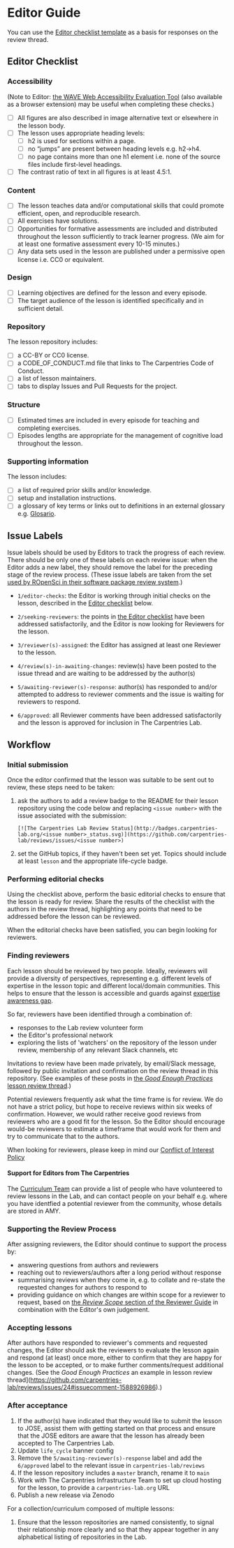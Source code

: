 # Editor Guide

You can use the [Editor checklist template](./templates/editor_checks_template.md) as a basis for responses on the review thread.

## Editor Checklist

### Accessibility

(Note to Editor: [the WAVE Web Accessibility Evaluation Tool][wave]
(also available as a browser extension) may be useful when completing these checks.)

- [ ] All figures are also described in image alternative text or elsewhere in the lesson body.
- [ ] The lesson uses appropriate heading levels:
    - [ ] h2 is used for sections within a page.
    - [ ] no “jumps” are present between heading levels e.g. h2->h4.
    - [ ] no  page contains more than one h1 element i.e. none of the source files include first-level headings.
- [ ] The contrast ratio of text in all figures is at least 4.5:1.

### Content

- [ ] The lesson teaches data and/or computational skills that could promote efficient, open, and reproducible research.
- [ ] All exercises have solutions.
- [ ] Opportunities for formative assessments are included and distributed throughout the lesson sufficiently to track learner progress. (We aim for at least one formative assessment every 10-15 minutes.)
- [ ] Any data sets used in the lesson are published under a permissive open license i.e. CC0 or equivalent.

### Design

- [ ] Learning objectives are defined for the lesson and every episode.
- [ ] The target audience of the lesson is identified specifically and in sufficient detail.

### Repository

The lesson repository includes:
  - [ ] a CC-BY or CC0 license.
  - [ ] a CODE_OF_CONDUCT.md file that links to The Carpentries Code of Conduct.
  - [ ] a list of lesson maintainers.
  - [ ] tabs to display Issues and Pull Requests for the project.

### Structure

- [ ] Estimated times are included in every episode for teaching and completing exercises.
- [ ] Episodes lengths are appropriate for the management of cognitive load throughout the lesson.

### Supporting information

The lesson includes:

  - [ ] a list of required prior skills and/or knowledge.
  - [ ] setup and installation instructions.
  - [ ] a glossary of key terms or links out to definitions in an external glossary e.g. [Glosario][glosario].

[glosario]: https://carpentries.github.io/glosario/
[wave]: https://wave.webaim.org/


## Issue Labels

Issue labels should be used by Editors to track the progress of each review.
There should be only one of these labels on each review issue:
when the Editor adds a new label,
they should remove the label for the preceding stage of the review process.
(These issue labels are taken from the set
[used by ROpenSci in their software package review system][ropensci-editor-guide].)

- `1/editor-checks`:
  the Editor is working through initial checks on the lesson,
  described in the [Editor checklist](#editor-checklist) below.
- `2/seeking-reviewers`:
  the points in [the Editor checklist](#editor-checklist) have been addressed satisfactorily,
  and the Editor is now looking for Reviewers for the lesson.
- `3/reviewer(s)-assigned`:
  the Editor has assigned at least one Reviewer to the lesson.
- `4/review(s)-in-awaiting-changes`:
  review(s) have been posted to the issue thread and are waiting to be addressed by
  the author(s)
- `5/awaiting-reviewer(s)-response`:
  author(s) has responded to and/or attempted to address to reviewer comments
  and the issue is waiting for reviewers to respond.
- `6/approved`:
  all Reviewer comments have been addressed satisfactorily
  and the lesson is approved for inclusion in The Carpentries Lab.

  [ropensci-editor-guide]: https://devguide.ropensci.org/editorguide.html

## Workflow

### Initial submission
Once the editor confirmed that the lesson was suitable to be sent out to review,
these steps need to be taken:
1. ask the authors to add a review badge to the README for their lesson repository using the code below and replacing `<issue number>` with the issue associated with the submission:
   ```
   [![The Carpentries Lab Review Status](http://badges.carpentries-lab.org/<issue number>_status.svg)](https://github.com/carpentries-lab/reviews/issues/<issue number>)
   ```
2. set the GitHub topics, if they haven't been set yet. Topics should include at least `lesson` and the appropriate life-cycle badge.

### Performing editorial checks
Using the checklist above, perform the basic editorial checks to ensure that the
lesson is ready for review.
Share the results of the checklist with the authors in the review thread,
highlighting any points that need to be addressed before the lesson can be reviewed.

When the editorial checks have been satisfied,
you can begin looking for reviewers.

### Finding reviewers
Each lesson should be reviewed by two people.
Ideally, reviewers will provide a diversity of perspectives, representing e.g.
different levels of expertise in the lesson topic and
different local/domain communities.
This helps to ensure that the lesson is accessible
and guards against [expertise awareness gap](https://carpentries.github.io/instructor-training/04-expertise.html#mind-the-gap).

So far, reviewers have been identified through a combination of:

* responses to the Lab review volunteer form
* the Editor's professional network
* exploring the lists of 'watchers' on the repository of the lesson under review,
  membership of any relevant Slack channels, etc

Invitations to review have been made privately, by email/Slack message,
followed by public invitation and confirmation on the review thread in this repository.
(See examples of these posts in [the _Good Enough Practices_ lesson review thread](https://github.com/carpentries-lab/reviews/issues/24#issuecomment-1451796473).)

Potential reviewers frequently ask what the time frame is for review.
We do not have a strict policy,
but hope to receive reviews within six weeks of confirmation.
However, we would rather receive good reviews from reviewers who are a good fit for the lesson.
So the Editor should encourage would-be reviewers to
estimate a timeframe that would work for them
and try to communicate that to the authors.

When looking for reviewers, please keep in mind our
[Conflict of Interest Policy](https://github.com/carpentries-lab/reviews/blob/main/docs/coi_policy.md)

#### Support for Editors from The Carpentries
The [Curriculum Team](mailto:curriculum@carpentries.org) can provide a list of
people who have volunteered to review lessons in the Lab,
and can contact people on your behalf
e.g. where you have identfied a potential reviewer from the community,
whose details are stored in AMY.

### Supporting the Review Process
After assigning reviewers, the Editor should continue to support the process by:

- answering questions from authors and reviewers
- reaching out to reviewers/authors after a long period without response
- summarising reviews when they come in,
  e.g. to collate and re-state the requested changes for authors to respond to
- providing guidance on which changes are within scope for a reviewer to request,
  based on [the _Review Scope_ section of the Reviewer Guide](https://github.com/carpentries-lab/reviews/blob/main/docs/reviewer_guide.md#review-scope)
  in combination with the Editor's own judgement.

### Accepting lessons
After authors have responded to reviewer's comments and requested changes,
the Editor should ask the reviewers to evaluate the lesson again
and respond (at least) once more, either
to confirm that they are happy for the lesson to be accepted, or
to make further comments/request additional changes.
(See the _Good Enough Practices_ an example in lesson review thread](https://github.com/carpentries-lab/reviews/issues/24#issuecomment-1588926986).)

### After acceptance
1. If the author(s) have indicated that they would like to submit the lesson to JOSE,
  assist them with getting started on that process and ensure that the JOSE editors
  are aware that the lesson has already been accepted to The Carpentries Lab.
2. Update `life_cycle` banner config
3. Remove the `5/awaiting-reviewer(s)-response` label and add the `6/approved`
  label to the relevant issue in `carpentries-lab/reviews`
4. If the lesson repository includes a `master` branch, rename it to `main`
5. Work with The Carpentries Infrastructure Team to set up cloud hosting for the lesson,
  to provide a `carpentries-lab.org` URL
6. Publish a new release via Zenodo

For a collection/curriculum composed of multiple lessons:

1. Ensure that the lesson repositories are named consistently,
   to signal their relationship more clearly
   and so that they appear together in any alphabetical listing of repositories in the Lab.

